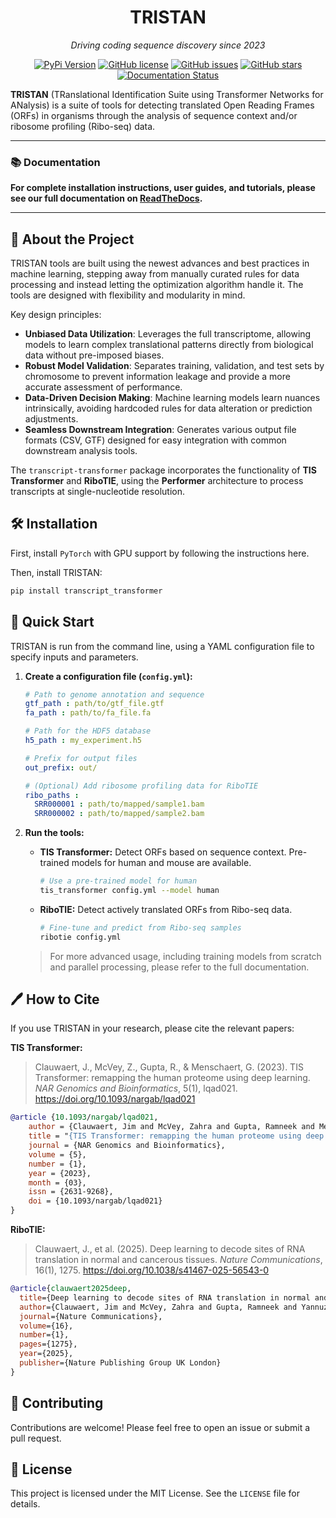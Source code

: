 <div align="center">
<h1>TRISTAN</h1> 

*Driving coding sequence discovery since 2023*

[![PyPi Version](https://img.shields.io/pypi/v/transcript-transformer.svg)](https://pypi.python.org/pypi/transcript-transformer/)
[![GitHub license](https://img.shields.io/github/license/TRISTAN-ORF/transcript_transformer)](https://github.com/TRISTAN-ORF/transcript_transformer/blob/main/LICENSE.md)
[![GitHub issues](https://img.shields.io/github/issues/TRISTAN-ORF/transcript_transformer)](https://github.com/TRISTAN-ORF/transcript_transformer/issues)
[![GitHub stars](https://img.shields.io/github/stars/TRISTAN-ORF/transcript_transformer)](https://github.com/TRISTAN-ORF/transcript_transformer/stargazers)
[![Documentation Status](https://readthedocs.org/projects/tristan-orf/badge/?version=latest)](https://tristan-orf.readthedocs.io/en/latest/?badge=latest)
</div>

**TRISTAN** (TRanslational Identification Suite using Transformer Networks for ANalysis) is a suite of tools for detecting translated Open Reading Frames (ORFs) in organisms through the analysis of sequence context and/or ribosome profiling (Ribo-seq) data.

---

### 📚 Documentation

**For complete installation instructions, user guides, and tutorials, please see our full documentation on [ReadTheDocs](https://tristan-orf.readthedocs.io/).**

---

## 👋 About the Project

TRISTAN tools are built using the newest advances and best practices in machine learning, stepping away from manually curated rules for data processing and instead letting the optimization algorithm handle it. The tools are designed with flexibility and modularity in mind.

Key design principles:

*   **Unbiased Data Utilization**: Leverages the full transcriptome, allowing models to learn complex translational patterns directly from biological data without pre-imposed biases.
*   **Robust Model Validation**: Separates training, validation, and test sets by chromosome to prevent information leakage and provide a more accurate assessment of performance.
*   **Data-Driven Decision Making**: Machine learning models learn nuances intrinsically, avoiding hardcoded rules for data alteration or prediction adjustments.
*   **Seamless Downstream Integration**: Generates various output file formats (CSV, GTF) designed for easy integration with common downstream analysis tools.

The `transcript-transformer` package incorporates the functionality of **TIS Transformer** and **RiboTIE**, using the **Performer** architecture to process transcripts at single-nucleotide resolution.

## 🛠️ Installation

First, install `PyTorch` with GPU support by following the instructions here.

Then, install TRISTAN:
```bash
pip install transcript_transformer
```

## 📖 Quick Start

TRISTAN is run from the command line, using a YAML configuration file to specify inputs and parameters.

1.  **Create a configuration file (`config.yml`):**

    ```yaml
    # Path to genome annotation and sequence
    gtf_path : path/to/gtf_file.gtf
    fa_path : path/to/fa_file.fa
    
    # Path for the HDF5 database
    h5_path : my_experiment.h5
    
    # Prefix for output files
    out_prefix: out/
    
    # (Optional) Add ribosome profiling data for RiboTIE
    ribo_paths :
      SRR000001 : path/to/mapped/sample1.bam
      SRR000002 : path/to/mapped/sample2.bam
    ```

2.  **Run the tools:**

    *   **TIS Transformer:** Detect ORFs based on sequence context. Pre-trained models for human and mouse are available.

        ```bash
        # Use a pre-trained model for human
        tis_transformer config.yml --model human
        ```

    *   **RiboTIE:** Detect actively translated ORFs from Ribo-seq data.

        ```bash
        # Fine-tune and predict from Ribo-seq samples
        ribotie config.yml
        ```

    > For more advanced usage, including training models from scratch and parallel processing, please refer to the full documentation.

## 🖊️ How to Cite

If you use TRISTAN in your research, please cite the relevant papers:

**TIS Transformer:**
> Clauwaert, J., McVey, Z., Gupta, R., & Menschaert, G. (2023). TIS Transformer: remapping the human proteome using deep learning. *NAR Genomics and Bioinformatics*, 5(1), lqad021. https://doi.org/10.1093/nargab/lqad021

```bibtex
@article {10.1093/nargab/lqad021,
    author = {Clauwaert, Jim and McVey, Zahra and Gupta, Ramneek and Menschaert, Gerben},
    title = "{TIS Transformer: remapping the human proteome using deep learning}",
    journal = {NAR Genomics and Bioinformatics},
    volume = {5},
    number = {1},
    year = {2023},
    month = {03},
    issn = {2631-9268},
    doi = {10.1093/nargab/lqad021}
}
```

**RiboTIE:**
> Clauwaert, J., et al. (2025). Deep learning to decode sites of RNA translation in normal and cancerous tissues. *Nature Communications*, 16(1), 1275. https://doi.org/10.1038/s41467-025-56543-0

```bibtex
@article{clauwaert2025deep,
  title={Deep learning to decode sites of RNA translation in normal and cancerous tissues},
  author={Clauwaert, Jim and McVey, Zahra and Gupta, Ramneek and Yannuzzi, Ian and Basrur, Venkatesha and Nesvizhskii, Alexey I and Menschaert, Gerben and Prensner, John R},
  journal={Nature Communications},
  volume={16},
  number={1},
  pages={1275},
  year={2025},
  publisher={Nature Publishing Group UK London}
}
```

## 🤝 Contributing

Contributions are welcome! Please feel free to open an issue or submit a pull request.

## 📄 License

This project is licensed under the MIT License. See the `LICENSE` file for details.